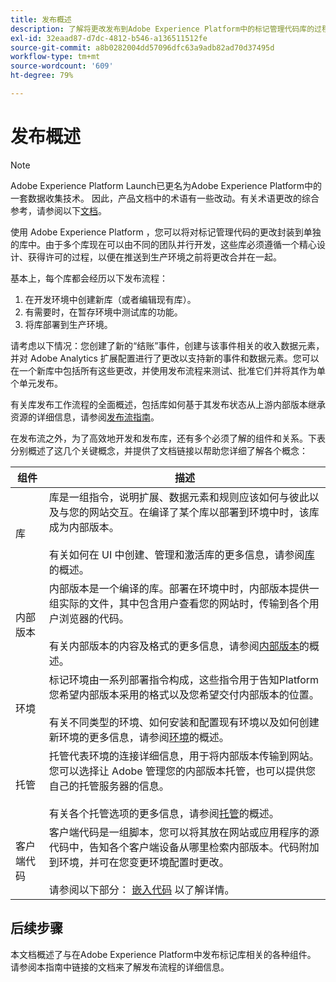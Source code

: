 ```yaml
---
title: 发布概述
description: 了解将更改发布到Adobe Experience Platform中的标记管理代码库的过程。
exl-id: 32eaad87-d7dc-4812-b546-a136511512fe
source-git-commit: a8b0282004dd57096dfc63a9adb82ad70d37495d
workflow-type: tm+mt
source-wordcount: '609'
ht-degree: 79%

---
```


# 发布概述

>[!NOTE]
>
>Adobe Experience Platform Launch已更名为Adobe Experience Platform中的一套数据收集技术。 因此，产品文档中的术语有一些改动。有关术语更改的综合参考，请参阅以下[文档](../../term-updates.md)。

使用 Adobe Experience Platform ，您可以将对标记管理代码的更改封装到单独的库中。由于多个库现在可以由不同的团队并行开发，这些库必须遵循一个精心设计、获得许可的过程，以便在推送到生产环境之前将更改合并在一起。

基本上，每个库都会经历以下发布流程：

1. 在开发环境中创建新库（或者编辑现有库）。
1. 有需要时，在暂存环境中测试库的功能。
1. 将库部署到生产环境。

请考虑以下情况：您创建了新的“结账”事件，创建与该事件相关的收入数据元素，并对 Adobe Analytics 扩展配置进行了更改以支持新的事件和数据元素。您可以在一个新库中包括所有这些更改，并使用发布流程来测试、批准它们并将其作为单个单元发布。

有关库发布工作流程的全面概述，包括库如何基于其发布状态从上游内部版本继承资源的详细信息，请参阅[发布流指南](./publishing-flow.md)。

在发布流之外，为了高效地开发和发布库，还有多个必须了解的组件和关系。下表分别概述了这几个关键概念，并提供了文档链接以帮助您详细了解各个概念：

| 组件 | 描述 |
| --- | --- |
| 库 | 库是一组指令，说明扩展、数据元素和规则应该如何与彼此以及与您的网站交互。在编译了某个库以部署到环境中时，该库成为内部版本。<br><br>有关如何在 UI 中创建、管理和激活库的更多信息，请参阅[库](./libraries.md)的概述。 |
| 内部版本 | 内部版本是一个编译的库。部署在环境中时，内部版本提供一组实际的文件，其中包含用户查看您的网站时，传输到各个用户浏览器的代码。<br><br>有关内部版本的内容及格式的更多信息，请参阅[内部版本](./builds.md)的概述。 |
| 环境 | 标记环境由一系列部署指令构成，这些指令用于告知Platform您希望内部版本采用的格式以及您希望交付内部版本的位置。<br><br>有关不同类型的环境、如何安装和配置现有环境以及如何创建新环境的更多信息，请参阅[环境](./environments.md)的概述。 |
| 托管 | 托管代表环境的连接详细信息，用于将内部版本传输到网站。您可以选择让 Adobe 管理您的内部版本托管，也可以提供您自己的托管服务器的信息。<br><br>有关各个托管选项的更多信息，请参阅[托管](./hosts/hosts-overview.md)的概述。 |
| 客户端代码 | 客户端代码是一组脚本，您可以将其放在网站或应用程序的源代码中，告知各个客户端设备从哪里检索内部版本。代码附加到环境，并可在您变更环境配置时更改。<br><br>请参阅以下部分： [嵌入代码](./environments.md#embed-code) 以了解详情。 |

## 后续步骤

本文档概述了与在Adobe Experience Platform中发布标记库相关的各种组件。 请参阅本指南中链接的文档来了解发布流程的详细信息。
